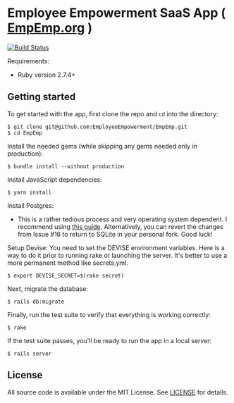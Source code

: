# Employee Empowerment SaaS App ( [EmpEmp.org](https://EmpEmp.org) )
[![Build Status](https://travis-ci.org/EmployeeEmpowerment/EmpEmp.svg?branch=master)](https://travis-ci.org/EmployeeEmpowerment/EmpEmp)

Requirements:
* Ruby version 2.7.4+

## Getting started

To get started with the app, first clone the repo and `cd` into the directory:

```
$ git clone git@github.com:EmployeeEmpowerment/EmpEmp.git
$ cd EmpEmp
```

Install the needed gems (while skipping any gems needed only in production):

```
$ bundle install --without production
```

Install JavaScript dependencies:

```
$ yarn install
```

Install Postgres:
* This is a rather tedious process and very operating system dependent. I recommend using [this guide](https://devcenter.heroku.com/articles/heroku-postgresql#local-setup). Alternatively, you can revert the changes from Issue #16 to return to SQLite in your personal fork. Good luck!

Setup Devise:
You need to set the DEVISE environment variables. Here is a way to do it prior to running rake or launching the server. It's better to use a more permanent method like secrets.yml.

```
$ export DEVISE_SECRET=$(rake secret)
```

Next, migrate the database:

```
$ rails db:migrate
```

Finally, run the test suite to verify that everything is working correctly:

```
$ rake
```

If the test suite passes, you'll be ready to run the app in a local server:

```
$ rails server
```

## License

All source code is available under the MIT License. See [LICENSE](LICENSE) for details.
